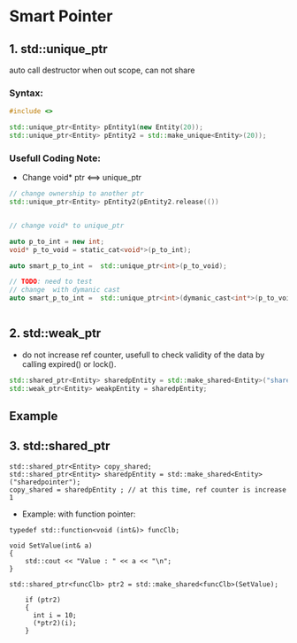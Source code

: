 # Smart Pointer

## 1. std::unique_ptr
auto call destructor when out scope, can not share

### Syntax: 
  
 ```c++
#include <>

std::unique_ptr<Entity> pEntity1(new Entity(20));
std::unique_ptr<Entity> pEntity2 = std::make_unique<Entity>(20));


```

### Usefull Coding Note: 

* Change void* ptr <==> unique_ptr

```C++
// change ownership to another ptr
std::unique_ptr<Entity> pEntity2(pEntity2.release(())


// change void* to unique_ptr

auto p_to_int = new int; 
void* p_to_void = static_cat<void*>(p_to_int);

auto smart_p_to_int =  std::unique_ptr<int>(p_to_void);

// TODO: need to test
// change  with dymanic cast
auto smart_p_to_int =  std::unique_ptr<int>(dymanic_cast<int*>(p_to_void.release()))



```






## 2. std::weak_ptr
- do not increase ref counter, usefull to check validity of the data by calling expired() or lock().

```c++
std::shared_ptr<Entity> sharedpEntity = std::make_shared<Entity>("sharedpointer");
std::weak_ptr<Entity> weakpEntity = sharedpEntity;
```
## Example



## 3. std::shared_ptr

```
std::shared_ptr<Entity> copy_shared; 
std::shared_ptr<Entity> sharedpEntity = std::make_shared<Entity>("sharedpointer");
copy_shared = sharedpEntity ; // at this time, ref counter is increase 1

```

- Example:  with function pointer: 

```
typedef std::function<void (int&)> funcClb; 

void SetValue(int& a)
{
    std::cout << "Value : " << a << "\n";
}

std::shared_ptr<funcClb> ptr2 = std::make_shared<funcClb>(SetValue);

    if (ptr2)
    {
      int i = 10;
      (*ptr2)(i);      
    }

```
